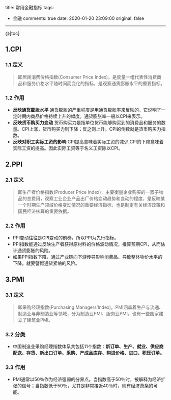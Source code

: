 title: 常用金融指标
tags:
  - 金融
comments: true
date: 2020-01-20 23:09:00
original: false

---
@[toc]

## 1.CPI

### 1.1 定义

> 即居民消费价格指数(Consumer Price Index)，是度量一组代表性消费商品和服务价格水平随时间而变化的指标，是观察通货膨胀水平的重要指标。

### 1.2 作用

* **反映通货膨胀水平** 通货膨胀的严重程度是用通货膨胀率来反映的，它说明了一定时期内商品价格持续上升的幅度。通货膨胀率一般以CPI来表示。
* **反映货币购买力变动** 货币购买力是指单位货币能够购买到的消费品和服务的数量。CPI上涨，货币购买力则下降；反之则上升。CPI的倒数就是货币购买力指数。
* **反映对职工实际工资的影响** CPI提高意味着实际工资的减少,CPI的下降意味着实际工资的提高。因此实际工资等于名义工资除以CPI。

## 2.PPI

### 2.1 定义

> 即生产者价格指数(Producer Price Index)，主要衡量企业购买的一篮子物品的总费用，观察工业企业产品出厂价格变动趋势和变动的程度，是反映某一个时期生产领域价格变动情况的重要经济指标，也是制定有关经济政策和国民经济核算的重要依据。

### 2.2 作用

* PPI变动往往是CPI变动的前奏，所以PPI为先行指标。
* PPI指数能通过反映生产者获得原材料的价格波动情况，推算预期CPI，从而估计通货膨胀的风险。
* 如果PPI指数下降，通过产业链向下游传导影响消费品，导致整体物价水平的下降，就要警惕通货紧缩的风险。

## 3.PMI

### 3.1 定义

> 即采购经理指数(Purchasing Managers’Index)。PMI涵盖着生产与流通、制造业与非制造业等领域，分为制造业PMI、服务业PMI，也有一些国家建立了建筑业PMI。

### 3.2 分类

* 中国制造业采购经理指数体系共包括11个指数：**新订单、生产、就业、供应商配送、存货、新出口订单、采购、产成品库存、购进价格、进口、积压订单。**

### 3.3 作用

* PMI通常以50％作为经济强弱的分界点。当指数高于50％时，被解释为经济扩张的信号；当指数低于50％，尤其是非常接近40％时，则有经济萧条的可能。
